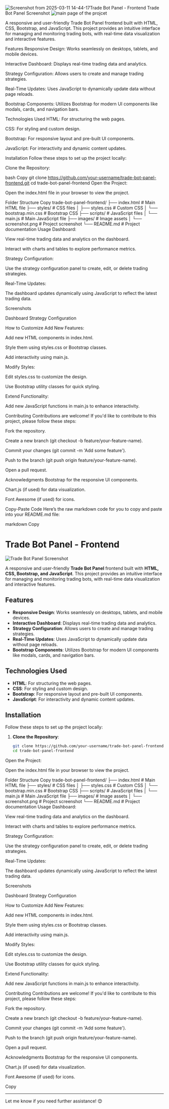 ![Screenshot from 2025-03-11 14-44-17](https://github.com/user-attachments/assets/f7032dd6-ab73-45e8-bce5-bf9c23893b6b)Trade Bot Panel - Frontend
Trade Bot Panel Screenshot 
![main page of the projcet](https://github.com/user-attachments/assets/d7c1c924-c1bf-43ce-8825-b8857fbc472b)


A responsive and user-friendly Trade Bot Panel frontend built with HTML, CSS, Bootstrap, and JavaScript. This project provides an intuitive interface for managing and monitoring trading bots, with real-time data visualization and interactive features.

Features
Responsive Design: Works seamlessly on desktops, tablets, and mobile devices.

Interactive Dashboard: Displays real-time trading data and analytics.

Strategy Configuration: Allows users to create and manage trading strategies.

Real-Time Updates: Uses JavaScript to dynamically update data without page reloads.

Bootstrap Components: Utilizes Bootstrap for modern UI components like modals, cards, and navigation bars.

Technologies Used
HTML: For structuring the web pages.

CSS: For styling and custom design.

Bootstrap: For responsive layout and pre-built UI components.

JavaScript: For interactivity and dynamic content updates.

Installation
Follow these steps to set up the project locally:

Clone the Repository:

bash
Copy
git clone https://github.com/your-username/trade-bot-panel-frontend.git
cd trade-bot-panel-frontend
Open the Project:

Open the index.html file in your browser to view the project.

Folder Structure
Copy
trade-bot-panel-frontend/
├── index.html              # Main HTML file
├── styles/                 # CSS files
│   ├── styles.css          # Custom CSS
│   └── bootstrap.min.css   # Bootstrap CSS
├── scripts/                # JavaScript files
│   └── main.js             # Main JavaScript file
├── images/                 # Image assets
│   └── screenshot.png      # Project screenshot
└── README.md               # Project documentation
Usage
Dashboard:

View real-time trading data and analytics on the dashboard.

Interact with charts and tables to explore performance metrics.

Strategy Configuration:

Use the strategy configuration panel to create, edit, or delete trading strategies.

Real-Time Updates:

The dashboard updates dynamically using JavaScript to reflect the latest trading data.

Screenshots
<!-- Add screenshots of your app here -->
Dashboard
Strategy Configuration

How to Customize
Add New Features:

Add new HTML components in index.html.

Style them using styles.css or Bootstrap classes.

Add interactivity using main.js.

Modify Styles:

Edit styles.css to customize the design.

Use Bootstrap utility classes for quick styling.

Extend Functionality:

Add new JavaScript functions in main.js to enhance interactivity.

Contributing
Contributions are welcome! If you'd like to contribute to this project, please follow these steps:

Fork the repository.

Create a new branch (git checkout -b feature/your-feature-name).

Commit your changes (git commit -m 'Add some feature').

Push to the branch (git push origin feature/your-feature-name).

Open a pull request.

Acknowledgments
Bootstrap for the responsive UI components.

Chart.js (if used) for data visualization.

Font Awesome (if used) for icons.

Copy-Paste Code
Here’s the raw markdown code for you to copy and paste into your README.md file:

markdown
Copy
# Trade Bot Panel - Frontend

![Trade Bot Panel Screenshot](./images/screenshot.png) <!-- Add a screenshot if available -->

A responsive and user-friendly **Trade Bot Panel** frontend built with **HTML, CSS, Bootstrap, and JavaScript**. This project provides an intuitive interface for managing and monitoring trading bots, with real-time data visualization and interactive features.

## Features

- **Responsive Design**: Works seamlessly on desktops, tablets, and mobile devices.
- **Interactive Dashboard**: Displays real-time trading data and analytics.
- **Strategy Configuration**: Allows users to create and manage trading strategies.
- **Real-Time Updates**: Uses JavaScript to dynamically update data without page reloads.
- **Bootstrap Components**: Utilizes Bootstrap for modern UI components like modals, cards, and navigation bars.

## Technologies Used

- **HTML**: For structuring the web pages.
- **CSS**: For styling and custom design.
- **Bootstrap**: For responsive layout and pre-built UI components.
- **JavaScript**: For interactivity and dynamic content updates.

## Installation

Follow these steps to set up the project locally:

1. **Clone the Repository**:
   ```bash
   git clone https://github.com/your-username/trade-bot-panel-frontend.git
   cd trade-bot-panel-frontend
Open the Project:

Open the index.html file in your browser to view the project.

Folder Structure
Copy
trade-bot-panel-frontend/
├── index.html              # Main HTML file
├── styles/                 # CSS files
│   ├── styles.css          # Custom CSS
│   └── bootstrap.min.css   # Bootstrap CSS
├── scripts/                # JavaScript files
│   └── main.js             # Main JavaScript file
├── images/                 # Image assets
│   └── screenshot.png      # Project screenshot
└── README.md               # Project documentation
Usage
Dashboard:

View real-time trading data and analytics on the dashboard.

Interact with charts and tables to explore performance metrics.

Strategy Configuration:

Use the strategy configuration panel to create, edit, or delete trading strategies.

Real-Time Updates:

The dashboard updates dynamically using JavaScript to reflect the latest trading data.

Screenshots
<!-- Add screenshots of your app here -->
Dashboard
Strategy Configuration

How to Customize
Add New Features:

Add new HTML components in index.html.

Style them using styles.css or Bootstrap classes.

Add interactivity using main.js.

Modify Styles:

Edit styles.css to customize the design.

Use Bootstrap utility classes for quick styling.

Extend Functionality:

Add new JavaScript functions in main.js to enhance interactivity.

Contributing
Contributions are welcome! If you'd like to contribute to this project, please follow these steps:

Fork the repository.

Create a new branch (git checkout -b feature/your-feature-name).

Commit your changes (git commit -m 'Add some feature').

Push to the branch (git push origin feature/your-feature-name).

Open a pull request.

Acknowledgments
Bootstrap for the responsive UI components.

Chart.js (if used) for data visualization.

Font Awesome (if used) for icons.

Copy

---

Let me know if you need further assistance! 😊
